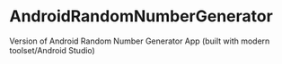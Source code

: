 # AndroidRandomNumberGenerator
Version of Android Random Number Generator App (built with modern toolset/Android Studio)
